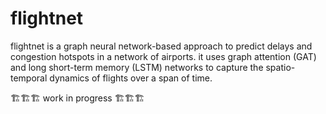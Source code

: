 # flightnet 

flightnet is a graph neural network-based approach to predict delays and congestion hotspots in a network of airports. it uses graph attention (GAT) and long short-term memory (LSTM) networks to capture the spatio-temporal dynamics of flights over a span of time.

🏗️🏗️🏗️ work in progress 🏗️🏗️🏗️




